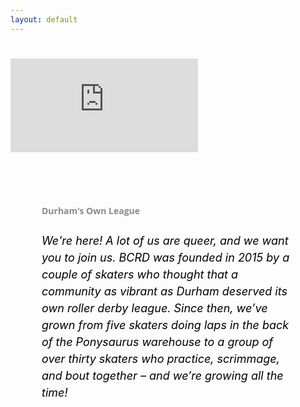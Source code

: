 ```yaml
---
layout: default
---
```


<!-- Hero photo -->
<div class='embed-container video-container'>
<iframe style="padding-bottom: 15px; padding-top: 25px" src="https://player.vimeo.com/video/274908547?background=1&autoplay=1&loop=1" frameborder="0" webkitallowfullscreen mozallowfullscreen allowfullscreen></iframe></div>


<div class="col m12 center-align"  style="padding: 50px">
<h4 style="font-family: 'Open Sans', sans-serif; text-align: left; opacity: 0.5;" class="black-text">Durham's Own League</h4>
<h6 style="color:black; font-size:18px; line-height: 150%;  text-align: left; ">We're here! A lot of us are queer, and we want you to join us. BCRD was
founded in 2015 by a couple of skaters who thought that a community as vibrant as Durham deserved its own roller derby league. Since then, we’ve grown from five skaters doing laps
in the back of the Ponysaurus warehouse to a group of over thirty skaters who practice,
scrimmage, and bout together – and we’re growing all the time!
</h6>
</div>
